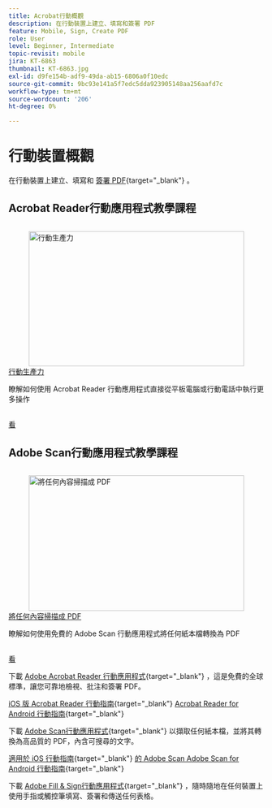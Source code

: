 ```yaml
---
title: Acrobat行動概觀
description: 在行動裝置上建立、填寫和簽署 PDF
feature: Mobile, Sign, Create PDF
role: User
level: Beginner, Intermediate
topic-revisit: mobile
jira: KT-6863
thumbnail: KT-6863.jpg
exl-id: d9fe154b-adf9-49da-ab15-6806a0f10edc
source-git-commit: 9bc93e141a5f7edc5dda923905148aa256aafd7c
workflow-type: tm+mt
source-wordcount: '206'
ht-degree: 0%

---
```


# 行動裝置概觀

在行動裝置上建立、填寫和 [簽署 PDF](https://www.adobe.com/tw/acrobat/online/sign-pdf.html){target="_blank"}  。

## Acrobat Reader行動應用程式教學課程

<!-- START CARDS HTML - DO NOT MODIFY BY HAND -->
<div class="columns">
    <div class="column is-half-tablet is-half-desktop is-one-third-widescreen" aria-label="Productivity on the go">
        <div class="card" style="height: 100%; display: flex; flex-direction: column; height: 100%;">
            <div class="card-image">
                <figure class="image x-is-16by9">
                    <a href="https://experienceleague.adobe.com/en/docs/document-cloud-learn/acrobat-learning/getting-started/productivity" title="行動生產力" target="_self" rel="referrer">
                        <img class="is-bordered-r-small" src="https://experienceleague.adobe.com/en/docs/document-cloud-learn/acrobat-learning/mobile/media_1baac857c8ccc7eb8f0af7c27bd123772b2d5cac4.png?width=400&format=webply&optimize=medium" alt="行動生產力"
                             style="width: 100%; aspect-ratio: 16 / 9; object-fit: cover; overflow: hidden; display: block; margin: auto;">
                    </a>
                </figure>
            </div>
            <div class="card-content is-padded-small" style="display: flex; flex-direction: column; flex-grow: 1; justify-content: space-between;">
                <div class="top-card-content">
                    <p class="headline is-size-6 has-text-weight-bold">
                        <a href="https://experienceleague.adobe.com/en/docs/document-cloud-learn/acrobat-learning/getting-started/productivity" target="_self" rel="referrer" title="行動生產力">行動生產力</a>
                    </p>
                    <p class="is-size-6">瞭解如何使用 Acrobat Reader 行動應用程式直接從平板電腦或行動電話中執行更多操作</p>
                </div>
                <a href="https://experienceleague.adobe.com/en/docs/document-cloud-learn/acrobat-learning/getting-started/productivity" target="_self" rel="referrer" class="spectrum-Button spectrum-Button--outline spectrum-Button--primary spectrum-Button--sizeM" style="align-self: flex-start; margin-top: 1rem;">
                    <span class="spectrum-Button-label has-no-wrap has-text-weight-bold">看</span>
                </a>
            </div>
        </div>
    </div>
</div>
<!-- END CARDS HTML - DO NOT MODIFY BY HAND -->

## Adobe Scan行動應用程式教學課程

<!-- START CARDS HTML - DO NOT MODIFY BY HAND -->
<div class="columns">
    <div class="column is-half-tablet is-half-desktop is-one-third-widescreen" aria-label="Scan anything to PDF">
        <div class="card" style="height: 100%; display: flex; flex-direction: column; height: 100%;">
            <div class="card-image">
                <figure class="image x-is-16by9">
                    <a href="https://experienceleague.adobe.com/en/docs/document-cloud-learn/acrobat-learning/mobile/scan-mobile-app" title="將任何內容掃描成 PDF" target="_self" rel="referrer">
                        <img class="is-bordered-r-small" src="https://experienceleague.adobe.com/en/docs/document-cloud-learn/acrobat-learning/mobile/media_194c72db4bfb487b4aa16a298167469d060790c36.png?width=400&format=webply&optimize=medium" alt="將任何內容掃描成 PDF"
                             style="width: 100%; aspect-ratio: 16 / 9; object-fit: cover; overflow: hidden; display: block; margin: auto;">
                    </a>
                </figure>
            </div>
            <div class="card-content is-padded-small" style="display: flex; flex-direction: column; flex-grow: 1; justify-content: space-between;">
                <div class="top-card-content">
                    <p class="headline is-size-6 has-text-weight-bold">
                        <a href="https://experienceleague.adobe.com/en/docs/document-cloud-learn/acrobat-learning/mobile/scan-mobile-app" target="_self" rel="referrer" title="將任何內容掃描成 PDF">將任何內容掃描成 PDF</a>
                    </p>
                    <p class="is-size-6">瞭解如何使用免費的 Adobe Scan 行動應用程式將任何紙本檔轉換為 PDF</p>
                </div>
                <a href="https://experienceleague.adobe.com/en/docs/document-cloud-learn/acrobat-learning/mobile/scan-mobile-app" target="_self" rel="referrer" class="spectrum-Button spectrum-Button--outline spectrum-Button--primary spectrum-Button--sizeM" style="align-self: flex-start; margin-top: 1rem;">
                    <span class="spectrum-Button-label has-no-wrap has-text-weight-bold">看</span>
                </a>
            </div>
        </div>
    </div>
</div>
<!-- END CARDS HTML - DO NOT MODIFY BY HAND -->

下載 [Adobe Acrobat Reader 行動應用程式](https://www.adobe.com/acrobat/mobile/acrobat-reader.html){target="_blank"} ，這是免費的全球標準，讓您可靠地檢視、批注和簽署 PDF。

[iOS 版 Acrobat Reader 行動指南](https://www.adobe.com/devnet-docs/acrobat/ios/en/){target="_blank"}
[Acrobat Reader for Android 行動指南](https://www.adobe.com/devnet-docs/acrobat/android/en/){target="_blank"}

下載 [Adobe Scan行動應用程式](https://www.adobe.com/acrobat/mobile/scanner-app.html){target="_blank"} 以擷取任何紙本檔，並將其轉換為高品質的 PDF，內含可搜尋的文字。

[適用於 iOS 行動指南](https://www.adobe.com/devnet-docs/adobescan/ios/en/){target="_blank"}
[的 Adobe Scan Adobe Scan for Android 行動指南](https://www.adobe.com/devnet-docs/adobescan/android/en/){target="_blank"}

下載 [Adobe Fill &amp; Sign行動應用程式](https://www.adobe.com/acrobat/mobile/fill-sign-pdfs.html){target="_blank"} ，隨時隨地在任何裝置上使用手指或觸控筆填寫、簽署和傳送任何表格。

